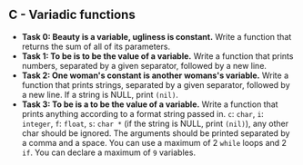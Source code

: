 ## C - Variadic functions

- **Task 0: Beauty is a variable, ugliness is constant.** Write a function that returns the sum of all of its parameters.
- **Task 1: To be is to be the value of a variable.** Write a function that prints numbers, separated by a given separator, followed by a new line.
- **Task 2: One woman's constant is another womans's variable.** Write a function that prints strings, separated by a given separator, followed by a new line. If a string is NULL, print `(nil)`.
- **Task 3: To be is a to be the value of a variable.** Write a function that prints anything according to a format string passed in. `c`: `char`, `i`: `integer`, `f`: `float`, `s`: `char *` (if the string is NULL, print `(nil)`), any other char should be ignored. The arguments should be printed separated by a comma and a space. You can use a maximum of 2 `while` loops and 2 `if`. You can declare a maximum of `9` variables.
